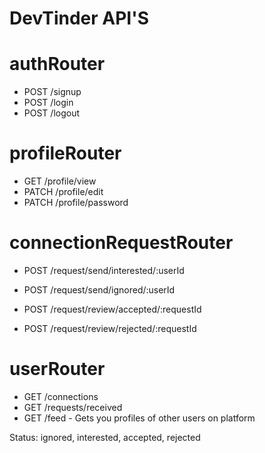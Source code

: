 # DevTinder API'S

# authRouter
- POST /signup
- POST /login
- POST /logout

# profileRouter
- GET /profile/view
- PATCH /profile/edit
- PATCH /profile/password

# connectionRequestRouter
- POST /request/send/interested/:userId
- POST /request/send/ignored/:userId

- POST /request/review/accepted/:requestId
- POST /request/review/rejected/:requestId

# userRouter
- GET /connections
- GET /requests/received
- GET /feed - Gets you profiles of other users on platform

Status: ignored, interested, accepted, rejected